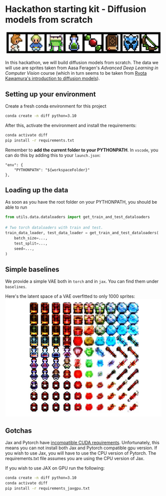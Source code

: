 # Hackathon starting kit - Diffusion models from scratch

![A sample grid of sprites](./static/grid.jpg)

In this hackathon, we will build diffusion models from scratch. The data we will use are sprites taken from Aasa Feragen's *Advanced Deep Learning in Computer Vision* course (which in turn seems to be taken from [Ryota Kawamura's introduction to diffusion models](https://github.com/Ryota-Kawamura/How-Diffusion-Models-Work)).

## Setting up your environment

Create a fresh conda environment for this project

```bash
conda create -n diff python=3.10
```

After this, activate the environment and install the requirements:

```bash
conda activate diff
pip install -r requirements.txt
```

Remember to **add the current folder to your PYTHONPATH**. In `vscode`, you can do this by adding this to your `launch.json`:

```
"env": {
    "PYTHONPATH": "${workspaceFolder}"
},
```

## Loading up the data

As soon as you have the root folder on your PYTHONPATH, you should be able to run

```python
from utils.data.dataloaders import get_train_and_test_dataloaders

# Two torch dataloaders with train and test.
train_data_loader, test_data_loader = get_train_and_test_dataloaders(
    batch_size=...,
    test_split=...,
    seed=...,
)
```

## Simple baselines

We provide a simple VAE both in `torch` and in `jax`. You can find them under `baselines`.

Here's the latent space of a VAE overfitted to only 1000 sprites:
![Example of a VAE latent space overfitted to 1000 sprites](./static/vae_torch_latent_space_example.jpg)


## Gotchas

Jax and Pytorch have [incompatible CUDA requirements](https://github.com/google/jax/issues/18032). Unfortunately, this means you can not install both Jax and Pytorch compatible gpu version. If you wish to use Jax, you will have to use the CPU version of Pytorch. The requirements.txt file assumes you are using the CPU version of Jax.

If you wish to use JAX on GPU run the following:

```bash
conda create -n diff python=3.10
conda activate diff
pip install -r requirements_jaxgpu.txt
```